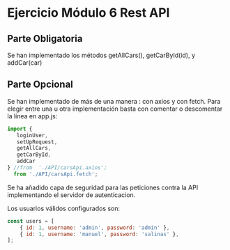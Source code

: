 # Ejercicio Módulo 6 Rest API

## Parte Obligatoria
Se han implementado los métodos getAllCars(), getCarById(id), y addCar(car)

## Parte Opcional
Se han implementado de más de una manera : con axios y con fetch.
Para elegir entre una u otra implementación basta con comentar o descomentar la línea en app.js:

```js
import { 
   loginUser,
   setUpRequest,
   getAllCars,
   getCarById,
   addCar 
} //from  './API/carsApi.axios'; 
  from './API/carsApi.fetch'; 
```

Se ha añadido capa de seguridad para las peticiones contra la API implementando el servidor de autenticacion.

Los usuarios válidos configurados son:
```js
const users = [
    { id: 1, username: 'admin', password: 'admin' },
    { id: 1, username: 'manuel', password: 'salinas' },
];
```
